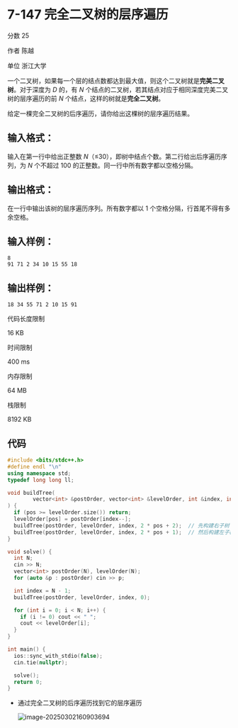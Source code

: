 # **7-147 完全二叉树的层序遍历**

分数 25

作者 陈越

单位 浙江大学

一个二叉树，如果每一个层的结点数都达到最大值，则这个二叉树就是**完美二叉树**。对于深度为 *D* 的，有 *N* 个结点的二叉树，若其结点对应于相同深度完美二叉树的层序遍历的前 *N* 个结点，这样的树就是**完全二叉树**。

给定一棵完全二叉树的后序遍历，请你给出这棵树的层序遍历结果。

## 输入格式：

输入在第一行中给出正整数 *N*（≤30），即树中结点个数。第二行给出后序遍历序列，为 *N* 个不超过 100 的正整数。同一行中所有数字都以空格分隔。

## 输出格式：

在一行中输出该树的层序遍历序列。所有数字都以 1 个空格分隔，行首尾不得有多余空格。

## 输入样例：

```in
8
91 71 2 34 10 15 55 18
```

## 输出样例：

```out
18 34 55 71 2 10 15 91
```

代码长度限制

16 KB

时间限制

400 ms

内存限制

64 MB

栈限制

8192 KB

## 代码

```cpp
#include <bits/stdc++.h>
#define endl "\n"
using namespace std;
typedef long long ll;

void buildTree(
        vector<int> &postOrder, vector<int> &levelOrder, int &index, int pos
) {
  if (pos >= levelOrder.size()) return;
  levelOrder[pos] = postOrder[index--];
  buildTree(postOrder, levelOrder, index, 2 * pos + 2);  // 先构建右子树
  buildTree(postOrder, levelOrder, index, 2 * pos + 1);  // 然后构建左子树
}

void solve() {
  int N;
  cin >> N;
  vector<int> postOrder(N), levelOrder(N);
  for (auto &p : postOrder) cin >> p;

  int index = N - 1;
  buildTree(postOrder, levelOrder, index, 0);

  for (int i = 0; i < N; i++) {
    if (i != 0) cout << " ";
    cout << levelOrder[i];
  }
}

int main() {
  ios::sync_with_stdio(false);
  cin.tie(nullptr);

  solve();
  return 0;
}
```

- 通过完全二叉树的后序遍历找到它的层序遍历

  ![image-20250302160903694](https://gitee.com/chen-houchao/images/raw/master/img/20250302160903853.png)